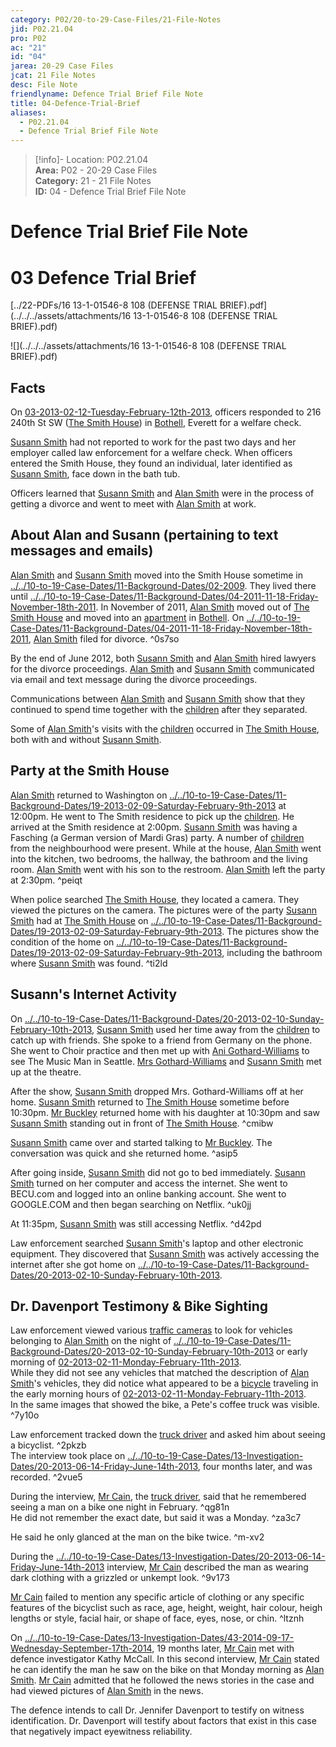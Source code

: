 ```yaml
---  
category: P02/20-to-29-Case-Files/21-File-Notes  
jid: P02.21.04  
pro: P02  
ac: "21"  
id: "04"  
jarea: 20-29 Case Files  
jcat: 21 File Notes  
desc: File Note  
friendlyname: Defence Trial Brief File Note  
title: 04-Defence-Trial-Brief  
aliases:  
  - P02.21.04  
  - Defence Trial Brief File Note  
---  
```

>[!info]- Location: P02.21.04  
>**Area:** P02 - 20-29 Case Files  
>**Category:** 21 - 21 File Notes  
>**ID:** 04 - Defence Trial Brief File Note  
  
# Defence Trial Brief File Note  
  
  
  
# 03 Defence Trial Brief  
  
[../22-PDFs/16 13-1-01546-8 108 (DEFENSE TRIAL BRIEF).pdf](../../../assets/attachments/16 13-1-01546-8 108 (DEFENSE TRIAL BRIEF).pdf)  
  
![](../../../assets/attachments/16 13-1-01546-8 108 (DEFENSE TRIAL BRIEF).pdf)  
  
## Facts  
  
On [03-2013-02-12-Tuesday-February-12th-2013](../../10-to-19-Case-Dates/12-Crime-Dates/03-2013-02-12-Tuesday-February-12th-2013.md#), officers responded to 216 240th St SW ([The Smith House](../../50-to-59-Investigation/52-Key-Locations/04-The-Smith-House.md#)) in [Bothell](../../50-to-59-Investigation/52-Key-Locations/05-Bothell.md#), Everett for a welfare check.  
  
[Susann Smith](../../70-to-79-People/71-Victims/02-Susann-Smith.md#.md#) had not reported to work for the past two days and her employer called law enforcement for a welfare check. When officers entered the Smith House, they found an individual, later identified as [Susann Smith](../../70-to-79-People/71-Victims/02-Susann-Smith.md#), face down in the bath tub.  
  
Officers learned that [Susann Smith](../../70-to-79-People/71-Victims/02-Susann-Smith.md#.md#.md#.md#.md#.md#.md#.md#.md#.md#.md#) and [Alan Smith](../../70-to-79-People/72-Suspects-and-People-of-Interest/02-Alan-Smith.md#.md#.md#.md#) were in the process of getting a divorce and went to meet with [Alan Smith](../../70-to-79-People/72-Suspects-and-People-of-Interest/02-Alan-Smith.md#) at work.  
  
## About Alan and Susann (pertaining to text messages and emails)  
  
[Alan Smith](../../70-to-79-People/72-Suspects-and-People-of-Interest/02-Alan-Smith.md#.md#.md#.md#.md#) and [Susann Smith](../../70-to-79-People/71-Victims/02-Susann-Smith.md#.md#.md#) moved into the Smith House sometime in [../../10-to-19-Case-Dates/11-Background-Dates/02-2009](../../10-to-19-Case-Dates/11-Background-Dates/02-2009.md#). They lived there until [../../10-to-19-Case-Dates/11-Background-Dates/04-2011-11-18-Friday-November-18th-2011](../../10-to-19-Case-Dates/11-Background-Dates/04-2011-11-18-Friday-November-18th-2011.md#). In November of 2011, [Alan Smith](../../70-to-79-People/72-Suspects-and-People-of-Interest/02-Alan-Smith.md#.md#.md#.md#.md#.md#.md#.md#) moved out of [The Smith House](../../50-to-59-Investigation/52-Key-Locations/04-The-Smith-House.md#.md#) and moved into an [apartment](../../50-to-59-Investigation/52-Key-Locations/06-Apartment.md#) in [Bothell](../../50-to-59-Investigation/52-Key-Locations/05-Bothell.md#.md#). On [../../10-to-19-Case-Dates/11-Background-Dates/04-2011-11-18-Friday-November-18th-2011](../../10-to-19-Case-Dates/11-Background-Dates/04-2011-11-18-Friday-November-18th-2011.md#), [Alan Smith](../../70-to-79-People/72-Suspects-and-People-of-Interest/02-Alan-Smith.md#.md#) filed for divorce. ^0s7so  
  
By the end of June 2012, both [Susann Smith](../../70-to-79-People/71-Victims/02-Susann-Smith.md#.md#.md#.md#.md#.md#.md#.md#.md#.md#.md#.md#.md#) and [Alan Smith](../../70-to-79-People/72-Suspects-and-People-of-Interest/02-Alan-Smith.md#) hired lawyers for the divorce proceedings. [Alan Smith](../../70-to-79-People/72-Suspects-and-People-of-Interest/02-Alan-Smith.md#.md#.md#) and [Susann Smith](../../70-to-79-People/71-Victims/02-Susann-Smith.md#.md#.md#.md#) communicated via email and text message during the divorce proceedings.  
  
Communications between [Alan Smith](../../70-to-79-People/72-Suspects-and-People-of-Interest/02-Alan-Smith.md#.md#) and [Susann Smith](../../70-to-79-People/71-Victims/02-Susann-Smith.md#.md#.md#.md#.md#) show that they continued to spend time together with the [children](../../70-to-79-People/73-Family-and-Friends/08-Children.md#) after they separated.  
  
Some of [Alan Smith](../../70-to-79-People/72-Suspects-and-People-of-Interest/02-Alan-Smith.md#.md#.md#)'s visits with the [children](../../70-to-79-People/73-Family-and-Friends/08-Children.md#.md#) occurred in [The Smith House](../../50-to-59-Investigation/52-Key-Locations/04-The-Smith-House.md#.md#.md#), both with and without [Susann Smith](../../70-to-79-People/71-Victims/02-Susann-Smith.md#.md#.md#.md#.md#.md#).   
  
## Party at the Smith House  
  
[Alan Smith](../../70-to-79-People/72-Suspects-and-People-of-Interest/02-Alan-Smith.md#.md#.md#.md#.md#) returned to Washington on [../../10-to-19-Case-Dates/11-Background-Dates/19-2013-02-09-Saturday-February-9th-2013](../../10-to-19-Case-Dates/11-Background-Dates/19-2013-02-09-Saturday-February-9th-2013.md#) at 12:00pm. He went to The Smith residence to pick up the [children](../../70-to-79-People/73-Family-and-Friends/08-Children.md#). He arrived at the Smith residence at 2:00pm. [Susann Smith](../../70-to-79-People/71-Victims/02-Susann-Smith.md#.md#.md#.md#.md#.md#.md#) was having a Fasching (a German version of Mardi Gras) party. A number of [children](../../70-to-79-People/73-Family-and-Friends/08-Children.md#.md#.md#) from the neighbourhood were present. While at the house, [Alan Smith](../../70-to-79-People/72-Suspects-and-People-of-Interest/02-Alan-Smith.md#) went into the kitchen, two bedrooms, the hallway, the bathroom and the living room. [Alan Smith](../../70-to-79-People/72-Suspects-and-People-of-Interest/02-Alan-Smith.md#.md#.md#.md#) went with his son to the restroom. [Alan Smith](../../70-to-79-People/72-Suspects-and-People-of-Interest/02-Alan-Smith.md#.md#.md#.md#.md#.md#) left the party at 2:30pm. ^peiqt  
  
When police searched [The Smith House](../../50-to-59-Investigation/52-Key-Locations/04-The-Smith-House.md#), they located a camera. They viewed the pictures on the camera. The pictures were of the party [Susann Smith](../../70-to-79-People/71-Victims/02-Susann-Smith.md#) had at [The Smith House](../../50-to-59-Investigation/52-Key-Locations/04-The-Smith-House.md#.md#.md#.md#) on [../../10-to-19-Case-Dates/11-Background-Dates/19-2013-02-09-Saturday-February-9th-2013](../../10-to-19-Case-Dates/11-Background-Dates/19-2013-02-09-Saturday-February-9th-2013.md#). The pictures show the condition of the home on [../../10-to-19-Case-Dates/11-Background-Dates/19-2013-02-09-Saturday-February-9th-2013](../../10-to-19-Case-Dates/11-Background-Dates/19-2013-02-09-Saturday-February-9th-2013.md#.md#), including the bathroom where [Susann Smith](../../70-to-79-People/71-Victims/02-Susann-Smith.md#.md#.md#.md#.md#.md#.md#.md#) was found. ^ti2ld  
  
## Susann's Internet Activity  
  
On [../../10-to-19-Case-Dates/11-Background-Dates/20-2013-02-10-Sunday-February-10th-2013](../../10-to-19-Case-Dates/11-Background-Dates/20-2013-02-10-Sunday-February-10th-2013.md#), [Susann Smith](../../70-to-79-People/71-Victims/02-Susann-Smith.md#.md#) used her time away from the [children](../../70-to-79-People/73-Family-and-Friends/08-Children.md#.md#.md#.md#) to catch up with friends. She spoke to a friend from Germany on the phone. She went to Choir practice and then met up with [Ani Gothard-Williams](../../70-to-79-People/73-Family-and-Friends/06-Ani-Gothard-Williams.md#) to see The Music Man in Seattle. [Mrs Gothard-Williams](../../70-to-79-People/73-Family-and-Friends/06-Ani-Gothard-Williams.md#) and [Susann Smith](../../70-to-79-People/71-Victims/02-Susann-Smith.md#.md#.md#.md#.md#.md#.md#.md#.md#) met up at the theatre.  
  
After the show, [Susann Smith](../../70-to-79-People/71-Victims/02-Susann-Smith.md#.md#.md#.md#) dropped Mrs. Gothard-Williams off at her home. [Susann Smith](../../70-to-79-People/71-Victims/02-Susann-Smith.md#.md#.md#) returned to [The Smith House](../../50-to-59-Investigation/52-Key-Locations/04-The-Smith-House.md#.md#) sometime before 10:30pm. [Mr Buckley](../../70-to-79-People/73-Family-and-Friends/07-Mr-Buckley.md#) returned home with his daughter at 10:30pm and saw [Susann Smith](../../70-to-79-People/71-Victims/02-Susann-Smith.md#.md#.md#.md#.md#.md#.md#.md#.md#.md#) standing out in front of [The Smith House](../../50-to-59-Investigation/52-Key-Locations/04-The-Smith-House.md#.md#.md#.md#.md#). ^cmibw  
  
[Susann Smith](../../70-to-79-People/71-Victims/02-Susann-Smith.md#.md#.md#.md#.md#) came over and started talking to [Mr Buckley](../../70-to-79-People/73-Family-and-Friends/07-Mr-Buckley.md#.md#). The conversation was quick and she returned home. ^asip5  
  
After going inside, [Susann Smith](../../70-to-79-People/71-Victims/02-Susann-Smith.md#.md#.md#.md#.md#.md#) did not go to bed immediately. [Susann Smith](../../70-to-79-People/71-Victims/02-Susann-Smith.md#.md#.md#.md#.md#.md#.md#.md#.md#.md#.md#.md#) turned on her computer and access the internet. She went to BECU.com and logged into an online banking account. She went to GOOGLE.COM and then began searching on Netflix. ^uk0jj  
  
At 11:35pm, [Susann Smith](../../70-to-79-People/71-Victims/02-Susann-Smith.md#.md#.md#.md#.md#.md#.md#) was still accessing Netflix. ^d42pd  
  
Law enforcement searched [Susann Smith](../../70-to-79-People/71-Victims/02-Susann-Smith.md#)'s laptop and other electronic equipment. They discovered that [Susann Smith](../../70-to-79-People/71-Victims/02-Susann-Smith.md#.md#.md#.md#.md#.md#.md#.md#.md#.md#.md#.md#.md#.md#) was actively accessing the internet after she got home on [../../10-to-19-Case-Dates/11-Background-Dates/20-2013-02-10-Sunday-February-10th-2013](../../10-to-19-Case-Dates/11-Background-Dates/20-2013-02-10-Sunday-February-10th-2013.md#.md#).   
  
## Dr. Davenport Testimony & Bike Sighting  
  
Law enforcement viewed various [traffic cameras](../../60-to-69-Evidence/61-Digital/02-CCTV.md#) to look for vehicles belonging to [Alan Smith](../../70-to-79-People/72-Suspects-and-People-of-Interest/02-Alan-Smith.md#.md#.md#.md#.md#.md#.md#) on the night of [../../10-to-19-Case-Dates/11-Background-Dates/20-2013-02-10-Sunday-February-10th-2013](../../10-to-19-Case-Dates/11-Background-Dates/20-2013-02-10-Sunday-February-10th-2013.md#.md#.md#) or early morning of [02-2013-02-11-Monday-February-11th-2013](../../10-to-19-Case-Dates/12-Crime-Dates/02-2013-02-11-Monday-February-11th-2013.md#).    
While they did not see any vehicles that matched the description of [Alan Smith](../../70-to-79-People/72-Suspects-and-People-of-Interest/02-Alan-Smith.md#.md#)'s vehicles, they did notice what appeared to be a [bicycle](../../60-to-69-Evidence/63-Physical/02-Bicycle.md#) traveling in the early morning hours of [02-2013-02-11-Monday-February-11th-2013](../../10-to-19-Case-Dates/12-Crime-Dates/02-2013-02-11-Monday-February-11th-2013.md#.md#).    
In the same images that showed the bike, a Pete's coffee truck was visible. ^7y10o  
  
Law enforcement tracked down the [truck driver](../../70-to-79-People/74-Witnesses/03-Truck-Driver.md#) and asked him about seeing a bicyclist. ^2pkzb    
The interview took place on [../../10-to-19-Case-Dates/13-Investigation-Dates/20-2013-06-14-Friday-June-14th-2013](../../10-to-19-Case-Dates/13-Investigation-Dates/20-2013-06-14-Friday-June-14th-2013.md#), four months later, and was recorded. ^2vue5  
  
During the interview, [Mr Cain](../../70-to-79-People/74-Witnesses/03-Truck-Driver.md#.md#.md#.md#), the [truck driver](../../70-to-79-People/74-Witnesses/03-Truck-Driver.md#.md#), said that he remembered seeing a man on a bike one night in February. ^qg81n    
He did not remember the exact date, but said it was a Monday. ^za3c7  
  
He said he only glanced at the man on the bike twice. ^m-xv2  
  
During the [../../10-to-19-Case-Dates/13-Investigation-Dates/20-2013-06-14-Friday-June-14th-2013](../../10-to-19-Case-Dates/13-Investigation-Dates/20-2013-06-14-Friday-June-14th-2013.md#.md#) interview, [Mr Cain](../../70-to-79-People/74-Witnesses/03-Truck-Driver.md#.md#.md#) described the man as wearing dark clothing with a grizzled or unkempt look. ^9v173  
  
[Mr Cain](../../70-to-79-People/74-Witnesses/03-Truck-Driver.md#) failed to mention any specific article of clothing or any specific features of the bicyclist such as race, age, height, weight, hair colour, heigh lengths or style, facial hair, or shape of face, eyes, nose, or chin. ^ltznh  
  
On [../../10-to-19-Case-Dates/13-Investigation-Dates/43-2014-09-17-Wednesday-September-17th-2014](../../10-to-19-Case-Dates/13-Investigation-Dates/43-2014-09-17-September-17th-2014.md#), 19 months later, [Mr Cain](../../70-to-79-People/74-Witnesses/03-Truck-Driver.md#) met with defence investigator Kathy McCall. In this second interview, [Mr Cain](../../70-to-79-People/74-Witnesses/03-Truck-Driver.md#.md#) stated he can identify the man he saw on the bike on that Monday morning as [Alan Smith](../../70-to-79-People/72-Suspects-and-People-of-Interest/02-Alan-Smith.md#.md#.md#.md#.md#.md#). [Mr Cain](../../70-to-79-People/74-Witnesses/03-Truck-Driver.md#.md#.md#.md#.md#) admitted that he followed the news stories in the case and had viewed pictures of [Alan Smith](../../70-to-79-People/72-Suspects-and-People-of-Interest/02-Alan-Smith.md#.md#.md#.md#.md#.md#.md#.md#.md#) in the news.  
  
The defence intends to call Dr. Jennifer Davenport to testify on witness identification. Dr. Davenport will testify about factors that exist in this case that negatively impact eyewitness reliability.  
